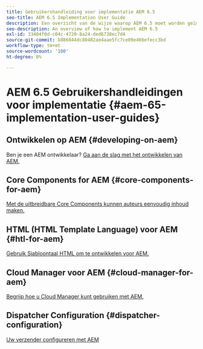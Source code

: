 ```yaml
---
title: Gebruikershandleiding voor implementatie AEM 6.5
seo-title: AEM 6.5 Implementation User Guide
description: Een overzicht van de wijze waarop AEM 6.5 moet worden geïmplementeerd
seo-description: An overview of how to implement AEM 6.5
exl-id: 33404f0d-c04c-4720-8a24-ded6738ec7d4
source-git-commit: b886844dc80482ae4aae5fc7ce09e466efecc3bd
workflow-type: tm+mt
source-wordcount: '100'
ht-degree: 0%

---
```


# AEM 6.5 Gebruikershandleidingen voor implementatie {#aem-65-implementation-user-guides}

## Ontwikkelen op AEM {#developing-on-aem}

Ben je een AEM ontwikkelaar? [Ga aan de slag met het ontwikkelen van AEM.](/help/sites-developing/home.md)

## Core Components for AEM {#core-components-for-aem}

[Met de uitbreidbare Core Components kunnen auteurs eenvoudig inhoud maken.](https://experienceleague.adobe.com/docs/experience-manager-core-components/using/introduction.html)

## HTML (HTML Template Language) voor AEM {#htl-for-aem}

[Gebruik Sjabloontaal HTML om te ontwikkelen voor AEM.](https://experienceleague.adobe.com/docs/experience-manager-htl/content/overview.html)

## Cloud Manager voor AEM {#cloud-manager-for-aem}

[Begrijp hoe u Cloud Manager kunt gebruiken met AEM.](https://experienceleague.adobe.com/docs/experience-manager-cloud-manager/content/introduction.html)

## Dispatcher Configuration {#dispatcher-configuration}

[Uw verzender configureren met AEM](https://experienceleague.adobe.com/docs/experience-manager-dispatcher/using/dispatcher.html)
